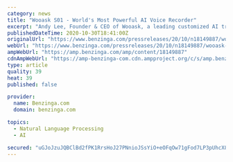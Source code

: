 ```yaml
---
category: news
title: "Wooask S01 - World's Most Powerful AI Voice Recorder"
excerpt: "Andy Lee, Founder & CEO of Wooask, a leading customized AI translation solution provider, is introducing a new product,"
publishedDateTime: 2020-10-30T18:41:00Z
originalUrl: "https://www.benzinga.com/pressreleases/20/10/n18149887/wooask-s01-worlds-most-powerful-ai-voice-recorder"
webUrl: "https://www.benzinga.com/pressreleases/20/10/n18149887/wooask-s01-worlds-most-powerful-ai-voice-recorder"
ampWebUrl: "https://amp.benzinga.com/amp/content/18149887"
cdnAmpWebUrl: "https://amp-benzinga-com.cdn.ampproject.org/c/s/amp.benzinga.com/amp/content/18149887"
type: article
quality: 39
heat: 39
published: false

provider:
  name: Benzinga.com
  domain: benzinga.com

topics:
  - Natural Language Processing
  - AI

secured: "uGJoJzuJQBClBd2fPK1RrsHoJ27PNnioJSsYiO+eOFqOw71gFod7LP3pUhcX8BRrib/dvrSCRu1ntgI4HUU5nFAottUhg/9c8rmED3FHnH7QCdhRtDhzpUbYJ82YeCLCVUlrB0k7R24EGqZaV/jzdHpKQaDXibCNoQtbEMtV3KQm0HvO3Ig4hGg5r+KMVjDTR5L9wUM8JSf5sRsUDM8/TlAIQ6+bHWXyLkHArt1kydXgkups1XdRn/96/u9nxzo6Do3VZuNOiddgaxNOLS5sf/Tud4UMHIpOVDZWWUpK15alvwgpWaelj0z+ARjW2vGS4FgMQWN8W+DuL8meYX8G8s4+mZilP5IRhzdFs27KQJA=;fj+4TdCjEgItvXebNkydbg=="
---
```


